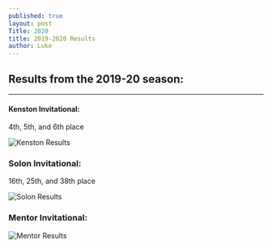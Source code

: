 ```yaml
---
published: true
layout: post
Title: 2020
title: 2019-2020 Results
author: Luke
---
```

## Results from the 2019-20 season:
---
#### Kenston Invitational:
4th, 5th, and 6th place

![Kenston Results]({{site.baseurl}}/_posts/96C3EA26-F904-4954-B22B-8069F474A51E.jpeg)

### Solon Invitational:
16th, 25th, and 38th place

![Solon Results]({{site.baseurl}}/_posts/48D29A55-5DDD-43E0-A76C-01A2B10ED78E.jpeg)
### Mentor Invitational:

![Mentor Results]({{site.baseurl}}/_posts/246A529F-D135-422E-A26E-758577E4AEA3.jpeg)
